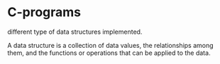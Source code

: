 # C-programs
different type of data structures implemented.

A data structure is a collection of data values, the relationships among them, and the functions or operations that can be applied to the data.

